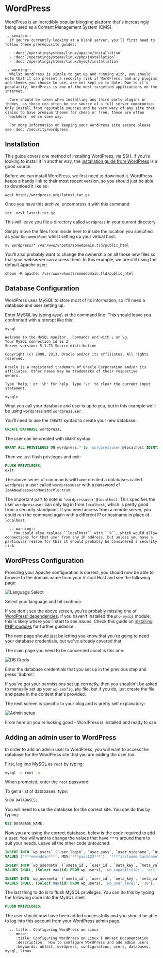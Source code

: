 # WordPress

WordPress is an incredibly popular blogging platform that's increasingly being used as a Content Management System (CMS).

```eval_rst
.. seealso::
  If you're currently looking at a blank server, you'll first need to follow these prerequisite guides:

  - :doc:`/operatingsystems/linux/apache/installation`
  - :doc:`/operatingsystems/linux/php/installation`
  - :doc:`/operatingsystems/linux/mysql/installation`

```

```eval_rst
.. warning::
  Whilst WordPress is simple to get up and running with, you should note that it can present a security risk if WordPress, and any plugins and themes you choose to use, are not kept up to date. Due to it's popularity, WordPress is one of the most targetted applications on the internet.

  Care should be taken when installing any third party plugins or themes, as these con often be the source of a full server compromise. Only install from reputable sources and be very wary of any site that claims to have premium themes for cheap or free, these are often ``backdoor``ed in some way.

  For more information on keeping your WordPress site secure please see :doc:`/security/wordpress`
```

## Installation

This guide covers one method of installing WordPress, via SSH. If you're looking to install it in another way, the [installation guide from WordPress](http://codex.wordpress.org/Installing_WordPress) is a good source.

Before we can install WordPress, we first need to download it. WordPress keeps a handy link to their most recent version, so you should just be able to download it like so:

```console
wget http://wordpress.org/latest.tar.gz
```

Once you have this archive, uncompress it with this command:

```console
tar -xzvf latest.tar.gz
```

This will leave you file a directory called `wordpress` in your current directory.

Simply move the files from inside here to inside the location you specified as your `DocumentRoot` whilst setting up your virtual host:

```console
mv wordpress/* /var/www/vhosts/somedomain.tld/public_html
```

You'll also probably want to change the ownership on all those new files so that your webserver can access them. In this example, we are still using the default Apache user:

```console
chown -R apache: /var/www/vhosts/somedomain.tld/public_html
```

## Database Configuration

WordPress uses MySQL to store most of its information, so it'll need a database and user setting up.

Enter MySQL by typing `mysql` at the command line. This should leave you confronted with a prompt like this:

```bash
mysql
```

```console
Welcome to the MySQL monitor.  Commands end with ; or \g.
Your MySQL connection id is 2
Server version: 5.1.73 Source distribution

Copyright (c) 2000, 2013, Oracle and/or its affiliates. All rights reserved.

Oracle is a registered trademark of Oracle Corporation and/or its
affiliates. Other names may be trademarks of their respective
owners.

Type 'help;' or '\h' for help. Type '\c' to clear the current input statement.

mysql>
```

What you call your database and user is up to you, but in this example we'll be using `wordpress` and `wordpressuser`.

You'll need to use the `CREATE` syntax to create your new database:

```sql
CREATE DATABASE wordpress;
```

The user can be created with `GRANT` syntax:

```sql
GRANT ALL PRIVILEGES ON wordpress.* to 'wordpressuser'@localhost IDENTIFIED BY 'IamANewPasswordMonitorPlectrum';
```

Then we just flush privileges and exit:

```sql
FLUSH PRIVILEGES;
exit
```

The above series of commands will have created a databases called `wordpress` a user called `wordpressuser` with a password of `IamANewPasswordMonitorPlectrum`.

The important part to note is `'wordpressuser'@localhost`. This specifies the user `wordpressuser` can only log in from `localhost`, which is pretty good from a security standpoint. If you need access from a remote server, you could run the command again with a different IP or hostname in place of `localhost`.

```eval_rst
  .. warning::
    You could also replace ``localhost`` with ``%``, which would allow connections for that user from any IP address, but unless you have a particular reason for this it should probably be considered a security risk.
```

## WordPress Configuration

Providing your Apache configuration is correct, you should now be able to browse to the domain name from your Virtual Host and see the following page:

![Language Select](files/wordpress1.png)

Select your language and hit continue.

If you don't see the above screen, you're probably missing one of [WordPress' dependencies](https://wordpress.org/about/requirements/). If you haven't installed the `php-mysql` module, this is likely where you'll start to see issues. Check this guide on [installing PHP modules](/operatingsystems/linux/php/moduleinstallation) for further guidance.

The next page should just be letting you know that you're going to need your database credentials, but we've already covered that.

The main page you need to be concerned about is this one:

![DB Creds](files/wordpress2.png)

Enter the database credentials that you set up in the previous step and press 'Submit'.

If you've got your permissions set up correctly, then you shouldn't be asked to manually set up your `wp-config.php` file, but if you do, just create the file and paste in the content that's provided.

The next screen is specific to your blog and is pretty self explanatory:

![Admin setup](files/wordpress3.png)

From here on you're looking good - WordPress is installed and ready to use.

## Adding an admin user to WordPress

In order to add an admin user to WordPress, you will want to access the database for the WordPress site that you are adding the user too.

First, log into MySQL as `root` by typing:

```bash
mysql -u root -p
```

When prompted, enter the `root` password.

To get a list of databases, type:

```sql
SHOW DATABASES;
```

You will need to use the database for the correct site. You can do this by typing:

```sql
USE DATABASE_NAME;
```

Now you are using the correct database, below is the code required to add a user. You will want to change the values that have `***`s around them to suit your needs. Leave all the other code untouched:

```sql
INSERT INTO `wp_users` (`user_login`, `user_pass`, `user_nicename`, `user_email`, `user_status`)
VALUES ('***newadmin***', MD5('***pass123***'), '***firstname lastname***', '***email@example.com***', '0');

INSERT INTO `wp_usermeta` (`umeta_id`, `user_id`, `meta_key`, `meta_value`)
VALUES (NULL, (Select max(id) FROM wp_users), 'wp_capabilities', 'a:1:{s:13:"administrator";s:1:"1";}');

INSERT INTO `wp_usermeta` (`umeta_id`, `user_id`, `meta_key`, `meta_value`)
VALUES (NULL, (Select max(id) FROM wp_users), 'wp_user_level', '10');
```

The last thing to do is to flush MySQL privileges. You can do this by typing the following code into the MySQL shell:

```sql
FLUSH PRIVILEGES;
```

The user should now have been added successfully and you should be able to log into this account from your WordPress admin page.

```eval_rst
  .. title:: Configuring WordPress on Linux
  .. meta::
     :title: Configuring WordPress on Linux | UKFast Documentation
     :description:  How to configure WordPress and add admin users
     :keywords: ukfast, wordpress, configuration, users, databases, mysql, linux
```
